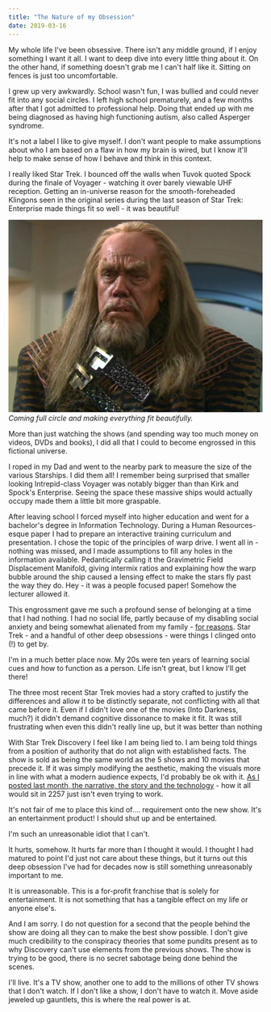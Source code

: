 ```yaml
---
title: "The Nature of my Obsession"
date: 2019-03-16
---
```


My whole life I've been obsessive. There isn't any middle ground, if I enjoy something I want it all. I want to deep dive into every little thing about it. On the other hand, if something doesn't grab me I can't half like it. Sitting on fences is just too uncomfortable.

I grew up very awkwardly. School wasn't fun, I was bullied and could never fit into any social circles. I left high school prematurely, and a few months after that I got admitted to professional help. Doing that ended up with me being diagnosed as having high functioning autism, also called Asperger syndrome.

It's not a label I like to give myself. I don't want people to make assumptions about who I am based on a flaw in how my brain is wired, but I know it'll help to make sense of how I behave and think in this context. <!-- more -->

I really liked Star Trek. I bounced off the walls when Tuvok quoted Spock during the finale of Voyager - watching it over barely viewable UHF reception. Getting an in-universe reason for the smooth-foreheaded Klingons seen in the original series during the last season of Star Trek: Enterprise made things fit so well - it was beautiful!

[![Smooth.](../../assets/images/blog/smoothhead.jpg)](../../assets/images/blog/smoothhead.jpg)
_Coming full circle and making everything fit beautifully._

More than just watching the shows (and spending way too much money on videos, DVDs and books), I did all that I could to become engrossed in this fictional universe.

I roped in my Dad and went to the nearby park to measure the size of the various Starships. I did them all! I remember being surprised that smaller looking Intrepid-class Voyager was notably bigger than than Kirk and Spock's Enterprise. Seeing the space these massive ships would actually occupy made them a little bit more graspable.

After leaving school I forced myself into higher education and went for a bachelor's degree in Information Technology. During a Human Resources-esque paper I had to prepare an interactive training curriculum and presentation. I chose the topic of the principles of warp drive. I went all in - nothing was missed, and I made assumptions to fill any holes in the information available. Pedantically calling it the Gravimetric Field Displacement Manifold, giving intermix ratios and explaining how the warp bubble around the ship caused a lensing effect to make the stars fly past the way they do. Hey - it was a people focused paper! Somehow the lecturer allowed it.

This engrossment gave me such a profound sense of belonging at a time that I had nothing. I had no social life, partly because of my disabling social anxiety and being somewhat alienated from my family - [for reasons](/blog/2016/09/01/coming-out). Star Trek - and a handful of other deep obsessions - were things I clinged onto (!) to get by.

I'm in a much better place now. My 20s were ten years of learning social cues and how to function as a person. Life isn't great, but I know I'll get there!

The three most recent Star Trek movies had a story crafted to justify the differences and allow it to be distinctly separate, not conflicting with all that came before it.  Even if I didn't love one of the movies (Into Darkness, much?) it didn't demand cognitive dissonance to make it fit. It was still frustrating when even this didn't really line up, but it was better than nothing

With Star Trek Discovery I feel like I am being lied to. I am being told things from a position of authority that do not align with established facts. The show is sold as being the same world as the 5 shows and 10 movies that precede it. If it was simply modifying the aesthetic, making the visuals more in line with what a modern audience expects, I'd probably be ok with it. [As I posted last month, the narrative, the story and the technology](/blog/2019/02/27/the-trouble-with-star-trek-discovery) - how it all would sit in 2257 just isn't even trying to work.

It's not fair of me to place this kind of…. requirement onto the new show. It's an entertainment product! I should shut up and be entertained.

I'm such an unreasonable idiot that I can't.

It hurts, somehow. It hurts far more than I thought it would. I thought I had matured to point I'd just not care about these things, but it turns out this deep obsession I've had for decades now is still something unreasonably important to me.

It is unreasonable. This is a for-profit franchise that is solely for entertainment. It is not something that has a tangible effect on my life or anyone else's.

And I am sorry. I do not question for a second that the people behind the show are doing all they can to make the best show possible. I don't give much credibility to the conspiracy theories that some pundits present as to why Discovery can't use elements from the previous shows. The show is trying to be good, there is no secret sabotage being done behind the scenes.

I'll live. It's a TV show, another one to add to the millions of other TV shows that I don't watch. If I don't like a show, I don't have to watch it. Move aside jeweled up gauntlets, this is where the real power is at.
